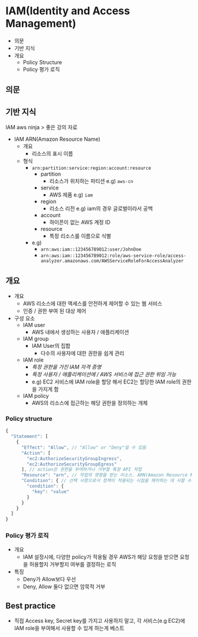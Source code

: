 # IAM(Identity and Access Management)

- 의문
- 기반 지식
- 개요
  - Policy Structure
  - Policy 평가 로직

## 의문

## 기반 지식

IAM aws ninja > 좋은 강의 자료

- IAM ARN(Amazon Resource Name)
  - 개요
    - 리소스의 표시 이름
  - 형식
    - `arn:partition:service:region:account:resource`
      - partition
        - 리소스가 위치하는 파티션 e.g) `aws-cn`
      - service
        - AWS 제품 e.g) `iam`
      - region
        - 리소스 리전 e.g) iam의 경우 글로벌이라서 공백
      - account
        - 하이픈이 없는 AWS 계정 ID
      - resource
        - 특정 리소스를 이름으로 식별
    - e.g)
      - `arn:aws:iam::123456789012:user/JohnDoe`
      - `arn:aws:iam::123456789012:role/aws-service-role/access-analyzer.amazonaws.com/AWSServiceRoleForAccessAnalyzer`

## 개요

- 개요
  - AWS 리소스에 대한 액세스를 안전하게 제어할 수 있는 웹 서비스
  - 인증 / 권한 부여 된 대상 제어
- 구성 요소
  - IAM user
    - AWS 내에서 생성하는 사용자 / 애플리케이션
  - IAM group
    - IAM User의 집합
      - 다수의 사용자에 대한 권한을 쉽게 관리
  - IAM role
    - *특정 권한을 가진 IAM 자격 증명*
    - *특정 사용자 / 애플리케이션에 / AWS 서비스에 접근 권한 위임 가능*
    - e.g) EC2 서비스에 IAM role을 할당 해서 EC2는 할당한 IAM role의 권한을 가지게 함
  - IAM policy
    - AWS의 리소스에 접근하는 해당 권한을 정의하는 개체

### Policy structure

```js
{
  "Statement": [
    {
      "Effect": "Allow", // "Allow" or "Deny"일 수 있음
      "Action": [
        "ec2:AuthorizeSecurityGroupIngress",
        "ec2:AuthorizeSecurityGroupEgress"
      ], // action은 권한을 부여하거나 거부할 특정 API 작업
      "Resource": "arn", // 작업의 영향을 받는 리소스. ARN(Amazon Resource Name)을 사용하거나 명령문이 모든 리소스에 적용됨을 표시하는 와일드카드(*)를 사용
      "Condition": { // 선택 사항으로서 정책이 적용되는 시점을 제어하는 데 사할 수 있음. 다양한 조건을 넣어 권한을 부여할 수 있음
        "condition": {
          "key": "value"
        }
      }
    }
  ]
}
```

### Policy 평가 로직

- 개요
  - IAM 설정시에, 다양한 policy가 적용될 경우 AWS가 해당 요청을 받으면 요청을 허용할지 거부할지 여부를 결정하는 로직
- 특징
  - Deny가 Allow보다 우선
  - Deny, Allow 둘다 없으면 암묵적 거부

## Best practice

- 직접 Access key, Secret key를 가지고 사용하지 말고, 각 서비스(e.g EC2)에 IAM role을 부여해서 사용할 수 있게 하는게 베스트
